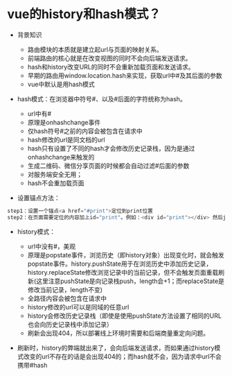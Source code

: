 # vue的history和hash模式？

+ 背景知识
  + 路由模块的本质就是建立起url与页面的映射关系。
  + 前端路由的核心就是在改变视图的同时不会向后端发送请求。
  + hash和history改变URL的同时不会重新加载页面和发送请求。
  + 早期的路由用window.location.hash来实现，获取url中#及其后面的参数
  + vue中默认是用hash模式
  
+ hash模式：在浏览器中符号#、以及#后面的字符统称为hash。
  + url中有#
  + 原理是onhashchange事件
  + 仅hash符号#之前的内容会被包含在请求中
  + hash修改的url是同文档的url
  + hash只有设置了不同的hash才会修改历史记录栈，因为是通过onhashchange来触发的
  + 生成二维码、微信分享页面的时候都会自动过滤#后面的参数
  + 对服务端安全无用；
  + hash不会重加载页面

+ 设置锚点方法：
```js
step1：设置一个锚点<a href="#print">定位到print位置
step2：在页面需要定位的内容加上id="print"。例如：<div id="print"></div> 然后js操作该id
```

+ history模式：
  + url中没有#，美观
  + 原理是popstate事件，浏览历史（即history对象）出现变化时，就会触发popstate事件。history.pushState用于在浏览历史中添加历史记录，history.replaceState修改浏览记录中的当前记录，但不会触发页面重载刷新(这里注意pushState是向记录栈push，length会+1；而replaceState是修改当前记录，length不变)
  + 全路径内容会被包含在请求中
  + history修改的url可以是同域的任意url
  + history会修改历史记录栈（即使是使用pushState方法设置了相同的URL也会向历史记录栈中添加记录）
  + 刷新会出现404，所以部署线上环境时需要和后端商量重定向问题。

+ 刷新时，history的弊端就出来了，会向后端发送请求，而如果通过history模式改变的url不存在的话是会出现404的；而hash就不会，因为请求中url不会携带#hash